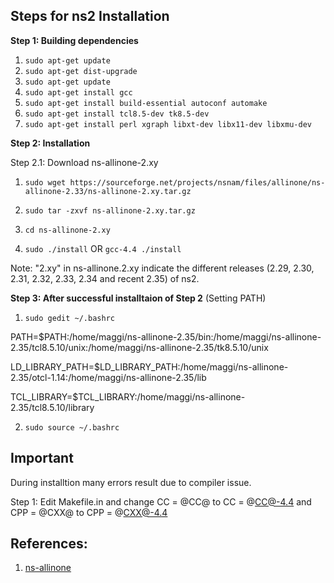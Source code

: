 ## Steps for ns2 Installation

**Step 1: Building dependencies**

1. ``sudo apt-get update``
2. ``sudo apt-get dist-upgrade``
3. ``sudo apt-get update``
4. ``sudo apt-get install gcc``
5. ``sudo apt-get install build-essential autoconf automake``
6. ``sudo apt-get install tcl8.5-dev tk8.5-dev``
7. ``sudo apt-get install perl xgraph libxt-dev libx11-dev libxmu-dev``

**Step 2: Installation**

Step 2.1: Download ns-allinone-2.xy

1. ``sudo wget https://sourceforge.net/projects/nsnam/files/allinone/ns-allinone-2.33/ns-allinone-2.xy.tar.gz``

2. ``sudo tar -zxvf ns-allinone-2.xy.tar.gz``
3. ``cd ns-allinone-2.xy``
4. ``sudo ./install`` OR ``gcc-4.4 ./install``

Note: "2.xy" in ns-allinone.2.xy indicate the different releases (2.29, 2.30, 2.31, 2.32, 2.33, 2.34 and recent 2.35) of ns2.

**Step 3: After successful installtaion of Step 2** (Setting PATH)

1. ``sudo gedit ~/.bashrc``

PATH=$PATH:/home/maggi/ns-allinone-2.35/bin:/home/maggi/ns-allinone-2.35/tcl8.5.10/unix:/home/maggi/ns-allinone-2.35/tk8.5.10/unix

LD_LIBRARY_PATH=$LD_LIBRARY_PATH:/home/maggi/ns-allinone-2.35/otcl-1.14:/home/maggi/ns-allinone-2.35/lib

TCL_LIBRARY=$TCL_LIBRARY:/home/maggi/ns-allinone-2.35/tcl8.5.10/library

2. ``sudo source ~/.bashrc``

## Important 

During installtion many errors result due to compiler issue.

Step 1: Edit Makefile.in and change CC = @CC@ to CC = @CC@-4.4 and CPP = @CXX@ to CPP = @CXX@-4.4

## References:

1. [ns-allinone](http://ftp.isi.edu/nsnam/dist/)
